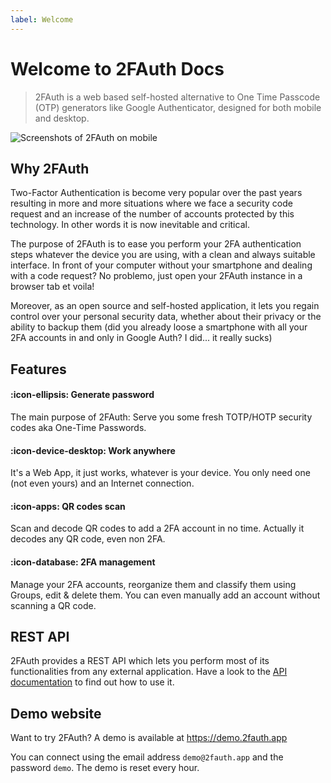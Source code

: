 ```yaml
---
label: Welcome
---
```

# Welcome to 2FAuth Docs

> 2FAuth is a web based self-hosted alternative to One Time Passcode (OTP) generators like Google Authenticator, designed for both mobile and desktop.

![Screenshots of 2FAuth on mobile](/static/2fauth_screenshots.png)

## Why 2FAuth

Two-Factor Authentication is become very popular over the past years resulting in more and more situations where we face a security code request and an increase of the number of accounts protected by this technology. In other words it is now inevitable and critical.

The purpose of 2FAuth is to ease you perform your 2FA authentication steps whatever the device you are using, with a clean and always suitable interface. In front of your computer without your smartphone and dealing with a code request? No problemo, just open your 2FAuth instance in a browser tab et voila!

Moreover, as an open source and self-hosted application, it lets you regain control over your personal security data, whether about their privacy or the ability to backup them (did you already loose a smartphone with all your 2FA accounts in and only in Google Auth? I did... it really sucks)

## Features

#### :icon-ellipsis: Generate password

The main purpose of 2FAuth: Serve you some fresh TOTP/HOTP security codes aka One-Time Passwords.

#### :icon-device-desktop: Work anywhere

It's a Web App, it just works, whatever is your device. You only need one (not even yours) and an Internet connection.

#### :icon-apps: QR codes scan

Scan and decode QR codes to add a 2FA account in no time. Actually it decodes any QR code, even non 2FA.

#### :icon-database: 2FA management

Manage your 2FA accounts, reorganize them and classify them using Groups, edit & delete them. You can even manually add an account without scanning a QR code.

## REST API

2FAuth provides a REST API which lets you perform most of its functionalities from any external application. Have a look to the [API documentation](/api/) to find out how to use it.

## Demo website

Want to try 2FAuth? A demo is available at <https://demo.2fauth.app>

You can connect using the email address `demo@2fauth.app` and the password `demo`. The demo is reset every hour.

